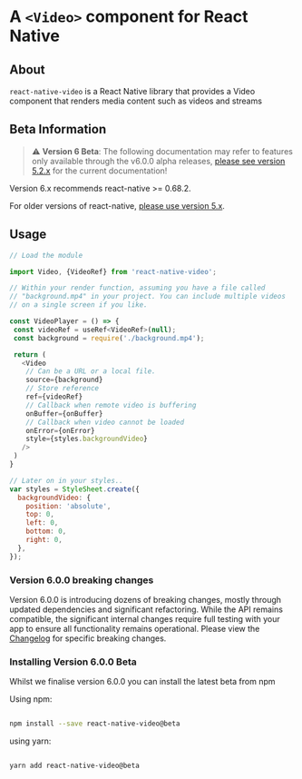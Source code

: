 # A `<Video>` component for React Native

## About
`react-native-video` is a React Native library that provides a Video component that renders media content such as videos and streams

## Beta Information
> ⚠️ **Version 6 Beta**: The following documentation may refer to features only available through the v6.0.0 alpha releases, [please see version 5.2.x](https://github.com/react-native-video/react-native-video/blob/v5.2.0/README.md) for the current documentation!

Version 6.x recommends react-native >= 0.68.2.

For older versions of react-native, [please use version 5.x](https://github.com/react-native-video/react-native-video/tree/v5.2.0).

## Usage

```javascript
// Load the module

import Video, {VideoRef} from 'react-native-video';

// Within your render function, assuming you have a file called
// "background.mp4" in your project. You can include multiple videos
// on a single screen if you like.

const VideoPlayer = () => {
 const videoRef = useRef<VideoRef>(null);
 const background = require('./background.mp4');

 return (
   <Video 
    // Can be a URL or a local file.
    source={background}
    // Store reference  
    ref={videoRef}
    // Callback when remote video is buffering                                      
    onBuffer={onBuffer}
    // Callback when video cannot be loaded              
    onError={onError}               
    style={styles.backgroundVideo}
   />
 )
}

// Later on in your styles..
var styles = StyleSheet.create({
  backgroundVideo: {
    position: 'absolute',
    top: 0,
    left: 0,
    bottom: 0,
    right: 0,
  },
});
```

### Version 6.0.0 breaking changes

Version 6.0.0 is introducing dozens of breaking changes, mostly through updated dependencies and significant refactoring. While the API remains compatible, the significant internal changes require full testing with your app to ensure all functionality remains operational. Please view the [Changelog](CHANGELOG.md) for specific breaking changes.  

### Installing Version 6.0.0 Beta

Whilst we finalise version 6.0.0 you can install the latest beta from npm

Using npm:

```bash

npm install --save react-native-video@beta

```

using yarn:

```bash

yarn add react-native-video@beta

```